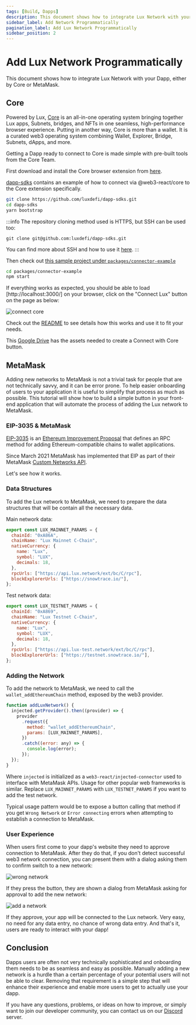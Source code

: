 ```yaml
---
tags: [Build, Dapps]
description: This document shows how to integrate Lux Network with your Dapp, either by Core or MetaMask.
sidebar_label: Add Network Programmatically
pagination_label: Add Lux Network Programmatically
sidebar_position: 2
---
```


# Add Lux Network Programmatically

This document shows how to integrate Lux Network with your Dapp, either by Core or MetaMask.

## Core

Powered by Lux,
[Core](https://core.app/en/)
is an all-in-one operating system bringing together Lux apps, Subnets,
bridges, and NFTs in one seamless, high-performance browser experience. Putting
in another way, Core is more than a wallet. It is a curated web3 operating
system combining Wallet, Explorer, Bridge, Subnets, dApps, and more.

Getting a Dapp ready to connect to Core is made simple with pre-built tools from the Core Team.

First download and install the Core browser extension from [here](https://chrome.google.com/webstore/detail/core/agoakfejjabomempkjlepdflaleeobhb).

[dapp-sdks](https://github.com/luxdefi/dapp-sdks) contains
an example of how to connect via @web3-react/core to the Core extension
specifically.

```sh
git clone https://github.com/luxdefi/dapp-sdks.git
cd dapp-sdks
yarn bootstrap
```

:::info
The repository cloning method used is HTTPS, but SSH can be used too:

`git clone git@github.com:luxdefi/dapp-sdks.git`

You can find more about SSH and how to use it
[here](https://docs.github.com/en/authentication/connecting-to-github-with-ssh/about-ssh).
:::

Then check out [this sample project under `packages/connector-example`](https://github.com/luxdefi/dapp-sdks/tree/alpha-release/packages/connector-example#readme)

```sh
cd packages/connector-example
npm start
```

If everything works as expected, you should be able to load
[http://localhost:3000/] on your browser, click on the "Connect Lux"
button on the page as below:

![connect core](/img/connect-core.jpeg)

Check out the
[README](https://github.com/luxdefi/dapp-sdks/tree/alpha-release/packages/connector-example#readme)
to see details how this works and use it to fit your needs.

This [Google
Drive](https://drive.google.com/drive/folders/1pQ98mIs65ET9JBGThzAAlGKv85BuQCAu?usp=sharing)
has the assets needed to create a Connect with Core button.

## MetaMask

Adding new networks to MetaMask is not a trivial task for people that are not
technically savvy, and it can be error prone. To help easier onboarding of users
to your application it is useful to simplify that process as much as possible.
This tutorial will show how to build a simple button in your front-end
application that will automate the process of adding the Lux network to
MetaMask.

### EIP-3035 & MetaMask

[EIP-3035](https://eips.ethereum.org/EIPS/eip-3085) is an [Ethereum Improvement
Proposal](https://eips.ethereum.org/) that defines an RPC method for adding
Ethereum-compatible chains to wallet applications.

Since March 2021 MetaMask has implemented that EIP as part of their MetaMask [Custom Networks API](https://consensys.net/blog/metamask/connect-users-to-layer-2-networks-with-the-metamask-custom-networks-api/).

Let's see how it works.

### Data Structures

To add the Lux network to MetaMask, we need to prepare the data structures
that will be contain all the necessary data.

Main network data:

```javascript
export const LUX_MAINNET_PARAMS = {
  chainId: "0xA86A",
  chainName: "Lux Mainnet C-Chain",
  nativeCurrency: {
    name: "Lux",
    symbol: "LUX",
    decimals: 18,
  },
  rpcUrls: ["https://api.lux.network/ext/bc/C/rpc"],
  blockExplorerUrls: ["https://snowtrace.io/"],
};
```

Test network data:

```javascript
export const LUX_TESTNET_PARAMS = {
  chainId: "0xA869",
  chainName: "Lux Testnet C-Chain",
  nativeCurrency: {
    name: "Lux",
    symbol: "LUX",
    decimals: 18,
  },
  rpcUrls: ["https://api.lux-test.network/ext/bc/C/rpc"],
  blockExplorerUrls: ["https://testnet.snowtrace.io/"],
};
```

### Adding the Network

To add the network to MetaMask, we need to call the `wallet_addEthereumChain`
method, exposed by the web3 provider.

```javascript
function addLuxNetwork() {
  injected.getProvider().then((provider) => {
    provider
      .request({
        method: "wallet_addEthereumChain",
        params: [LUX_MAINNET_PARAMS],
      })
      .catch((error: any) => {
        console.log(error);
      });
  });
}
```

Where `injected` is initialized as a `web3-react/injected-connector` used to
interface with MetaMask APIs. Usage for other popular web frameworks is similar.
Replace `LUX_MAINNET_PARAMS` with `LUX_TESTNET_PARAMS` if you want
to add the test network.

Typical usage pattern would be to expose a button calling that method if you get
`Wrong Network` or `Error connecting` errors when attempting to establish a
connection to MetaMask.

### User Experience

When users first come to your dapp's website they need to approve connection to
MetaMask. After they do that, if you don't detect successful web3 network
connection, you can present them with a dialog asking them to confirm switch to
a new network:

![wrong network](/img/add-to-metamask-01-wrong-network.png)

If they press the button, they are shown a dialog from MetaMask asking for approval to add the new network:

![add a network](/img/add-to-metamask-02-add-network.png)

If they approve, your app will be connected to the Lux network. Very easy,
no need for any data entry, no chance of wrong data entry. And that's it, users
are ready to interact with your dapp!

## Conclusion

Dapps users are often not very technically sophisticated and onboarding them
needs to be as seamless and easy as possible. Manually adding a new network is a
hurdle than a certain percentage of your potential users will not be able to
clear. Removing that requirement is a simple step that will enhance their
experience and enable more users to get to actually use your dapp.

If you have any questions, problems, or ideas on how to improve, or simply want
to join our developer community, you can contact us on our
[Discord](https://chat.lux.network/) server.

